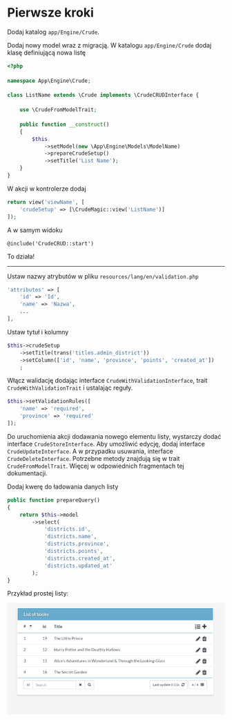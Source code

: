 Pierwsze kroki
===

Dodaj katalog `app/Engine/Crude`.

Dodaj nowy model wraz z migracją.
W katalogu `app/Engine/Crude` dodaj klasę definiującą nowa listę

```php
<?php

namespace App\Engine\Crude;

class ListName extends \Crude implements \CrudeCRUDInterface {

    use \CrudeFromModelTrait;

    public function __construct()
    {
        $this
            ->setModel(new \App\Engine\Models\ModelName)
            ->prepareCrudeSetup()
            ->setTitle('List Name');
    }
}
```

W akcji w kontrolerze dodaj

```php
return view('viewName', [
    'crudeSetup' => [\CrudeMagic::view('ListName')]
]);
```

A w samym widoku

```
@include('CrudeCRUD::start')
```

To działa!

---

Ustaw nazwy atrybutów w pliku `resources/lang/en/validation.php`

```php
'attributes' => [
    'id' => 'Id',
    'name' => 'Nazwa',
    ...
],
```

Ustaw tytuł i kolumny

```php
$this->crudeSetup
    ->setTitle(trans('titles.admin_district'))
    ->setColumn(['id', 'name', 'province', 'points', 'created_at'])
    ;
```

Włącz walidację dodając interface `CrudeWithValidationInterface`,
trait `CrudeWithValidationTrait` i ustalając reguły.

```php
$this->setValidationRules([
    'name' => 'required',
    'province' => 'required'
]);
```

Do uruchomienia akcji dodawania nowego elementu listy, wystarczy dodać interface `CrudeStoreInterface`. Aby umożliwić edycję, dodaj interface `CrudeUpdateInterface`. A w przypadku usuwania, interface `CrudeDeleteInterface`. Potrzebne metody znajdują się w trait `CrudeFromModelTrait`. Więcej w odpowiednich fragmentach tej dokumentacji.

Dodaj kwerę do ładowania danych listy

```php
public function prepareQuery()
{
    return $this->model
        ->select(
            'districts.id',
            'districts.name',
            'districts.province',
            'districts.points',
            'districts.created_at',
            'districts.updated_at'
        );
}
```

Przykład prostej listy:

![/wiki/en/examples/ordered_list/1.png](/wiki/en/examples/ordered_list/1.png "List")
